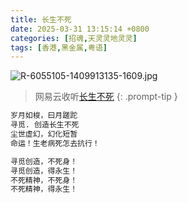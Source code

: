 ```yaml
---
title: 长生不死
date: 2025-03-31 13:15:14 +0800
categories: [招魂,天灵灵地灵灵]
tags: [香港,黑金属,粤语]
---
```


![R-6055105-1409913135-1609.jpg](https://b2.235421.xyz/pic/2025/03/3b53cea25baa58277be7efe84b0d2fd0.jpg)

> 网易云收听[长生不死](https://music.163.com/song?id=29764209&userid=1623945853)
{: .prompt-tip }

```txt
岁月如梭，曰月蹉跎
寻觅. 创造长生不死
尘世虚幻，幻化短暂
命运！生老病死怎去抗行！

寻觅创造，不死身！
寻觅创造，得永生！
不死精神，不死身！
不死精神，得永生！
```